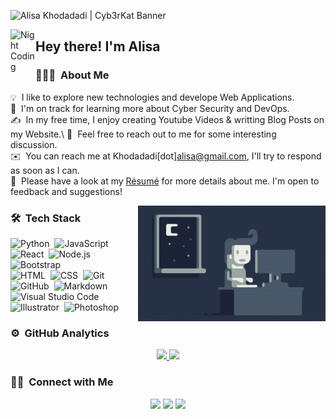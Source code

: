![Alisa Khodadadi | Cyb3rKat Banner](https://cdn.githubraw.com/Cyb3rKat/cyb3rkat/main/assets/AlisakhodadadiBanner.png)

<img alt="Night Coding" src="./assets/Hand%20Wave.gif" width='40' align="left"/><h2>Hey there! I'm Alisa</h2>

<!-- ## 👋 &nbsp;Hey there! I'm Alisa-->

### 👨🏻‍💻 &nbsp;About Me

💡 &nbsp;I like to explore new technologies and develope Web Applications.\
🌱 &nbsp;I'm on track for learning more about Cyber Security and DevOps.\
✍️ &nbsp;In my free time, I enjoy creating Youtube Videos & writting Blog Posts on my Website.\ 
💬 &nbsp;Feel free to reach out to me for some interesting discussion.\
✉️ &nbsp;You can reach me at Khodadadi[dot]alisa@gmail.com, I'll try to respond as soon as I can.\
📄 &nbsp;Please have a look at my [Résumé](https://www.google.com) for more details about me. I'm open to feedback and suggestions!

<img alt="Night Coding" src="https://raw.githubusercontent.com/AVS1508/AVS1508/master/assets/Night-Coding.gif" align="right"/>

### 🛠 &nbsp;Tech Stack
![Python](https://img.shields.io/badge/-Python-05122A?style=flat&logo=python)&nbsp;
![JavaScript](https://img.shields.io/badge/-JavaScript-05122A?style=flat&logo=javascript)&nbsp;
![React](https://img.shields.io/badge/-React-05122A?style=flat&logo=react)&nbsp;
![Node.js](https://img.shields.io/badge/-Node.js-05122A?style=flat&logo=node.js)&nbsp;
![Bootstrap](https://img.shields.io/badge/-Bootstrap-05122A?style=flat&logo=bootstrap&logoColor=563D7C)\
![HTML](https://img.shields.io/badge/-HTML-05122A?style=flat&logo=HTML5)&nbsp;
![CSS](https://img.shields.io/badge/-CSS-05122A?style=flat&logo=CSS3&logoColor=1572B6)&nbsp;
![Git](https://img.shields.io/badge/-Git-05122A?style=flat&logo=git)&nbsp;
![GitHub](https://img.shields.io/badge/-GitHub-05122A?style=flat&logo=github)&nbsp;
![Markdown](https://img.shields.io/badge/-Markdown-05122A?style=flat&logo=markdown)\
![Visual Studio Code](https://img.shields.io/badge/-Visual%20Studio%20Code-05122A?style=flat&logo=visual-studio-code&logoColor=007ACC)&nbsp;
![Illustrator](https://img.shields.io/badge/-Illustrator-05122A?style=flat&logo=adobe-illustrator)&nbsp;
![Photoshop](https://img.shields.io/badge/-Photoshop-05122A?style=flat&logo=adobe-photoshop)&nbsp;

### ⚙️ &nbsp;GitHub Analytics

<p align="center">
 <script src="https://tryhackme.com/badge/1184159"></script>
 <a href="https://github.com/cyb3rkat">
  <img height="140em" src="https://github-readme-stats-eight-theta.vercel.app/api?username=cyb3rkat&show_icons=true&theme=algolia&include_all_commits=true&count_private=true"/>
  <img height="140em" src="https://github-readme-stats-eight-theta.vercel.app/api/top-langs/?username=cyb3rkat&layout=compact&langs_count=8&theme=algolia"/>
</a>
</p>

### 🤝🏻 &nbsp;Connect with Me

<p align="center">
<a href="https://www.alisakh.com"><img src="https://img.shields.io/badge/-adityavsingh.com-3423A6?style=flat&logo=Google-Chrome&logoColor=white"/></a>
<a href="https://linkedin.com/alisakhodadadi"><img src="https://img.shields.io/badge/-Aditya%20Vikram%20Singh-0077B5?style=flat&logo=Linkedin&logoColor=white"/></a>
<a href="mailto:khodadadi.alisa@gmail.com"><img src="https://img.shields.io/badge/-avsingh@umass.edu-D14836?style=flat&logo=Gmail&logoColor=white"/></a>
</p>
